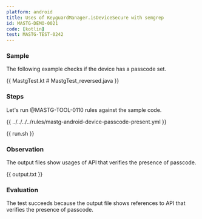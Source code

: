 ```yaml
---
platform: android
title: Uses of KeyguardManager.isDeviceSecure with semgrep
id: MASTG-DEMO-0021
code: [kotlin]
test: MASTG-TEST-0242
---
```


### Sample

The following example checks if the device has a passcode set.

{{ MastgTest.kt # MastgTest_reversed.java }}

### Steps

Let's run @MASTG-TOOL-0110 rules against the sample code.

{{ ../../../../rules/mastg-android-device-passcode-present.yml }}

{{ run.sh }}

### Observation

The output files show usages of API that verifies the presence of passcode.

{{ output.txt }}

### Evaluation

The test succeeds because the output file shows references to API that verifies the presence of passcode.
